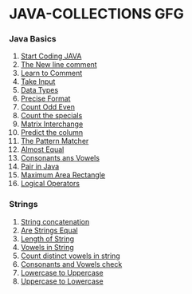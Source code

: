 # JAVA-COLLECTIONS GFG
### Java Basics

1. [Start Coding JAVA](https://github.com/Rani-dha/JAVA-COLLECTIONS-/tree/master/java%20basics/1%20Start%20Coding)
2. [The New line comment](https://github.com/Rani-dha/JAVA-COLLECTIONS-/tree/master/java%20basics/2%20The%20New%20Line)
3. [Learn to Comment](https://github.com/Rani-dha/JAVA-COLLECTIONS-/tree/master/java%20basics/3%20Learn%20to%20comment)
4. [Take Input](https://github.com/Rani-dha/JAVA-COLLECTIONS-/tree/master/java%20basics/4%20Take%20Input)
5. [Data Types](https://github.com/Rani-dha/JAVA-COLLECTIONS-/tree/master/java%20basics/5%20Data%20Types)
6. [Precise Format](https://github.com/Rani-dha/JAVA-COLLECTIONS-/tree/master/java%20basics/6%20Precise%20Format)
7. [Count Odd Even](https://github.com/Rani-dha/JAVA-COLLECTIONS/tree/master/java%20basics/7%20Count%20Odd%20Even)
8. [Count the specials](https://github.com/Rani-dha/JAVA-COLLECTIONS/tree/master/java%20basics/8%20Count%20the%20Specials)
9. [Matrix Interchange](https://github.com/Rani-dha/JAVA-COLLECTIONS/tree/master/java%20basics/9%20Matrix%20interchange)
10. [Predict the column](https://github.com/Rani-dha/JAVA-COLLECTIONS/tree/master/java%20basics/10%20Predict%20the%20column)
11. [The Pattern Matcher](https://github.com/Rani-dha/JAVA-COLLECTIONS/tree/master/java%20basics/11%20The%20Pattern%20Matcher)
12. [Almost Equal](https://github.com/Rani-dha/JAVA-COLLECTIONS/tree/master/java%20basics/12%20Almost%20Equal)
13. [Consonants ans Vowels](https://github.com/Rani-dha/JAVA-COLLECTIONS/tree/master/java%20basics/13%20Consonants%20and%20Vowel%20Check)
14. [Pair in Java](https://github.com/Rani-dha/JAVA-COLLECTIONS/tree/master/java%20basics/14%20Pair%20in%20java)
15. [Maximum Area Rectangle](https://github.com/Rani-dha/JAVA-COLLECTIONS/tree/master/java%20basics/15%20Maximum%20Area%20Rectangle)
16. [Logical Operators](https://github.com/Rani-dha/JAVA-COLLECTIONS/tree/master/java%20basics/16%20Logical%20operator)

### Strings
1. [String concatenation](https://github.com/Rani-dha/JAVA-COLLECTIONS/tree/master/Strings/1%20String%20concatenation)
2. [Are Strings Equal](https://github.com/Rani-dha/JAVA-COLLECTIONS/tree/master/Strings/2%20Are%20Strings%20Equal)
3. [Length of String](https://github.com/Rani-dha/JAVA-COLLECTIONS/tree/master/Strings/3%20Length%20of%20String)
4. [Vowels in String]()
5. [Count distinct vowels in string]()
6. [Consonants and Vowels check]()
7. [Lowercase to Uppercase]()
8. [Uppercase to Lowercase]()


